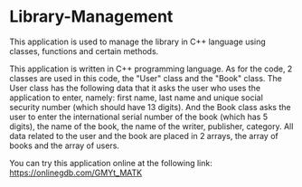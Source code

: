 # Library-Management
This application is used to manage the library in C++ language using classes, functions and certain methods.


This application is written in C++ programming language. As for the code, 2 classes are used in this code, the "User" class and the "Book" class. The User class has the following data that it asks the user who uses the application to enter, namely: first name, last name and unique social security number (which should have 13 digits). And the Book class asks the user to enter the international serial number of the book (which has 5 digits), the name of the book, the name of the writer, publisher, category. All data related to the user and the book are placed in 2 arrays, the array of books and the array of users.



You can try this application online at the following link: https://onlinegdb.com/GMYt_MATK
